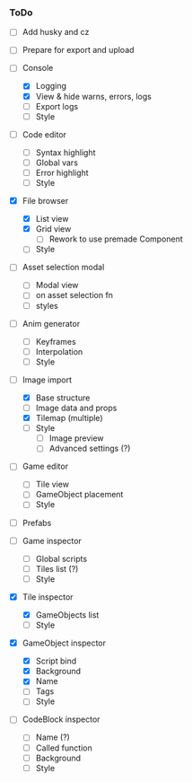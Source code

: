 ### ToDo

 - [ ] Add husky and cz
 - [ ] Prepare for export and upload

 - [ ] Console
   - [x] Logging
   - [x] View & hide warns, errors, logs
   - [ ] Export logs
   - [ ] Style
 - [ ] Code editor
   - [ ] Syntax highlight
   - [ ] Global vars
   - [ ] Error highlight
   - [ ] Style
 - [x] File browser
   - [x] List view
   - [x] Grid view
	 - [ ] Rework to use premade Component
   - [ ] Style
 - [ ] Asset selection modal
	- [ ] Modal view
	- [ ] on asset selection fn
	- [ ] styles
 - [ ] Anim generator
   - [ ] Keyframes
   - [ ] Interpolation 
   - [ ] Style
 - [ ] Image import
   - [x] Base structure 
   - [ ] Image data and props 
   - [x] Tilemap (multiple)
   - [ ] Style
	 - [ ] Image preview
	 - [ ] Advanced settings (?)
 - [ ] Game editor
   - [ ] Tile view
   - [ ] GameObject placement 
   - [ ] Style
 - [ ] Prefabs
 - [ ] Game inspector
   - [ ] Global scripts
   - [ ] Tiles list (?)
   - [ ] Style
 - [x] Tile inspector
   - [x] GameObjects list 
   - [ ] Style
 - [x] GameObject inspector
   - [x] Script bind
   - [x] Background
   - [x] Name
   - [ ] Tags
   - [ ] Style
 - [ ] CodeBlock inspector
   - [ ] Name (?)
   - [ ] Called function
   - [ ] Background 
   - [ ] Style
